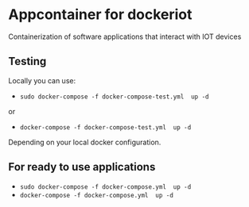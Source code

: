 # Appcontainer for dockeriot 

Containerization of software applications that interact with IOT devices

## Testing

Locally you can use: 

* ```sudo docker-compose -f docker-compose-test.yml  up -d```

or 

* ```docker-compose -f docker-compose-test.yml  up -d```  

Depending on your local docker configuration. 

## For ready to use applications 

* ```sudo docker-compose -f docker-compose.yml  up -d```
* ```docker-compose -f docker-compose.yml  up -d```
